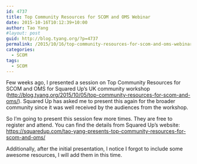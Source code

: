 ```yaml
---
id: 4737
title: Top Community Resources for SCOM and OMS Webinar
date: 2015-10-16T10:12:39+10:00
author: Tao Yang
#layout: post
guid: http://blog.tyang.org/?p=4737
permalink: /2015/10/16/top-community-resources-for-scom-and-oms-webinar/
categories:
  - SCOM
tags:
  - SCOM
---
```

Few weeks ago, I presented a session on Top Community Resources for SCOM and OMS for Squared Up’s UK community workshop (<a title="http://blog.tyang.org/2015/10/05/top-community-resources-for-scom-and-oms/" href="http://blog.tyang.org/2015/10/05/top-community-resources-for-scom-and-oms/">http://blog.tyang.org/2015/10/05/top-community-resources-for-scom-and-oms/</a>). Squared Up has asked me to present this again for the broader community since it was well received by the audiences from the workshop.

So I’m going to present this session few more times. They are free to register and attend. You can find the details from Squared Up’s website: <a title="https://squaredup.com/tao-yang-presents-top-community-resources-for-scom-and-oms/" href="https://squaredup.com/tao-yang-presents-top-community-resources-for-scom-and-oms/">https://squaredup.com/tao-yang-presents-top-community-resources-for-scom-and-oms/</a>

Additionally, after the initial presentation, I notice I forgot to include some awesome resources, I will add them in this time.